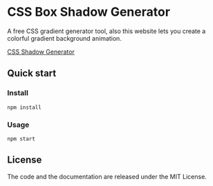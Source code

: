 # CSS Box Shadow Generator

A free CSS gradient generator tool, also this website lets you create a colorful gradient background animation.

[CSS Shadow Generator](http://repo.afracode.com/shadow-generator/)

## Quick start

### Install

`npm install`

### Usage

`npm start`

## License

The code and the documentation are released under the MIT License.
